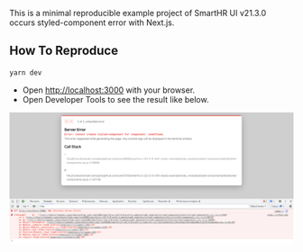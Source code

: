 This is a minimal reproducible example project of SmartHR UI v21.3.0 occurs styled-component error with Next.js.

## How To Reproduce

```bash
yarn dev
```

* Open [http://localhost:3000](http://localhost:3000) with your browser.
* Open Developer Tools to see the result like below.

![result](./image.png)

